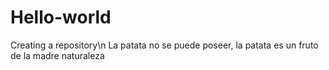 # Hello-world
Creating a repository\n
La patata no se puede poseer, la patata es un fruto de la madre naturaleza
